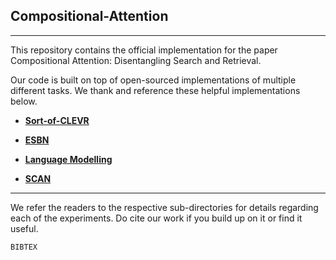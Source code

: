## Compositional-Attention
___
This repository contains the official implementation for the paper Compositional Attention: Disentangling Search and Retrieval.

Our code is built on top of open-sourced implementations of multiple different tasks. We thank and reference these helpful implementations below.

- **[Sort-of-CLEVR](https://github.com/kimhc6028/relational-networks)** 

- **[ESBN](https://github.com/taylorwwebb/emergent_symbols)** 

- **[Language Modelling](https://github.com/pytorch/fairseq)**

- **[SCAN](https://github.com/RobertCsordas/transformer_generalization)**

---

We refer the readers to the respective sub-directories for details regarding each of the experiments. Do cite our work if you build up on it or find it useful.

```
BIBTEX
```